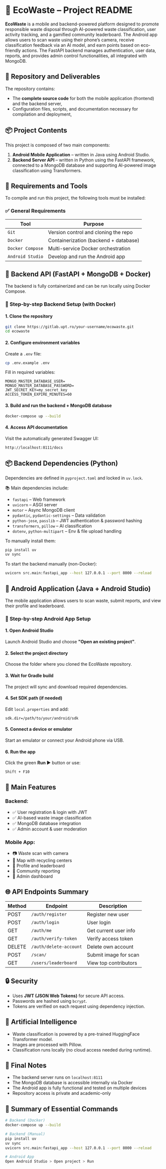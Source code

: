 
# 📘 EcoWaste – Project README

**EcoWaste** is a mobile and backend-powered platform designed to promote responsible waste disposal through AI-powered waste classification, user activity tracking, and a gamified community leaderboard. The Android app allows users to scan waste using their phone’s camera, receive classification feedback via an AI model, and earn points based on eco-friendly actions. The FastAPI backend manages authentication, user data, reports, and provides admin control functionalities, all integrated with MongoDB.


## 📁 Repository and Deliverables

The repository contains:
- The **complete source code** for both the mobile application (frontend) and the backend server,
- Configuration files, scripts, and documentation necessary for compilation and deployment,


## 📦 Project Contents

This project is composed of two main components:

1. **Android Mobile Application** – written in Java using Android Studio.
2. **Backend Server API** – written in Python using the FastAPI framework, connected to a MongoDB database and supporting AI-powered image classification using Transformers.

## 🧰 Requirements and Tools

To compile and run this project, the following tools must be installed:

### ✅ General Requirements

| Tool            | Purpose                               |
|-----------------|----------------------------------------|
| `Git`           | Version control and cloning the repo   |
| `Docker`        | Containerization (backend + database)  |
| `Docker Compose`| Multi-service Docker orchestration     |
| `Android Studio`| Develop and run the Android app        |

## 🧪 Backend API (FastAPI + MongoDB + Docker)

The backend is fully containerized and can be run locally using Docker Compose.

### 📂 Step-by-step Backend Setup (with Docker)

#### 1. Clone the repository

```bash
git clone https://gitlab.upt.ro/your-username/ecowaste.git
cd ecowaste
```

#### 2. Configure environment variables

Create a `.env` file:

```bash
cp .env.example .env
```

Fill in required variables:
```env
MONGO_MASTER_DATABASE_USER=
MONGO_MASTER_DATABASE_PASSWORD=
JWT_SECRET_KEY=my_secret_key
ACCESS_TOKEN_EXPIRE_MINUTES=60
```

#### 3. Build and run the backend + MongoDB database

```bash
docker-compose up --build
```

#### 4. Access API documentation

Visit the automatically generated Swagger UI:
```
http://localhost:8111/docs
```

## 📦 Backend Dependencies (Python)

Dependencies are defined in `pyproject.toml` and locked in `uv.lock`.

📚 Main dependencies include:

- `fastapi` – Web framework
- `uvicorn` – ASGI server
- `motor` – Async MongoDB client
- `pydantic`, `pydantic-settings` – Data validation
- `python-jose`, `passlib` – JWT authentication & password hashing
- `transformers`, `pillow` – AI classification
- `dotenv`, `python-multipart` – Env & file upload handling

To manually install them:
```bash
pip install uv
uv sync
```

To start the backend manually (non-Docker):
```bash
uvicorn src.main:fastapi_app --host 127.0.0.1 --port 8000 --reload
```

## 📱 Android Application (Java + Android Studio)

The mobile application allows users to scan waste, submit reports, and view their profile and leaderboard.

### 🧭 Step-by-step Android App Setup

#### 1. Open Android Studio
Launch Android Studio and choose **"Open an existing project"**.

#### 2. Select the project directory
Choose the folder where you cloned the EcoWaste repository.

#### 3. Wait for Gradle build
The project will sync and download required dependencies.

#### 4. Set SDK path (if needed)
Edit `local.properties` and add:
```
sdk.dir=/path/to/your/android/sdk
```

#### 5. Connect a device or emulator
Start an emulator or connect your Android phone via USB.

#### 6. Run the app
Click the green **Run ▶** button or use:

```
Shift + F10
```

## 🚀 Main Features

### Backend:
- ✅ User registration & login with JWT
- ✅ AI-based waste image classification
- ✅ MongoDB database integration
- ✅ Admin account & user moderation

### Mobile App:
- 📷 Waste scan with camera
- 📍 Map with recycling centers
- 🧑 Profile and leaderboard
- 📢 Community reporting
- 🔐 Admin dashboard

## 🌐 API Endpoints Summary

| Method | Endpoint                | Description             |
|--------|-------------------------|-------------------------|
| POST   | `/auth/register`        | Register new user       |
| POST   | `/auth/login`           | User login              |
| GET    | `/auth/me`              | Get current user info   |
| GET    | `/auth/verify-token`    | Verify access token     |
| DELETE | `/auth/delete-account`  | Delete own account      |
| POST   | `/scan/`                | Submit image for scan   |
| GET    | `/users/leaderboard`    | View top contributors   |

## 🔒 Security

- Uses **JWT (JSON Web Tokens)** for secure API access.
- Passwords are hashed using `bcrypt`.
- Tokens are verified on each request using dependency injection.

## 🧠 Artificial Intelligence

- Waste classification is powered by a pre-trained HuggingFace Transformer model.
- Images are processed with Pillow.
- Classification runs locally (no cloud access needed during runtime).

## 📌 Final Notes

- The backend server runs on `localhost:8111`
- The MongoDB database is accessible internally via Docker
- The Android app is fully functional and tested on multiple devices
- Repository access is private and academic-only

## 📎 Summary of Essential Commands

```bash
# Backend (Docker)
docker-compose up --build

# Backend (Manual)
pip install uv
uv sync
uvicorn src.main:fastapi_app --host 127.0.0.1 --port 8000 --reload

# Android App
Open Android Studio > Open project > Run
```

